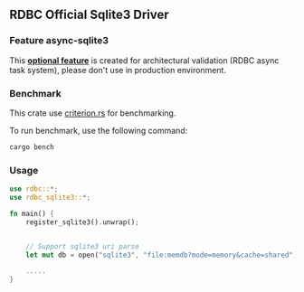 ## RDBC Official Sqlite3 Driver 

### Feature async-sqlite3

This [**optional feature**](https://doc.rust-lang.org/cargo/reference/features.html) is created for architectural validation (RDBC async task system), please don't use in production environment.


### Benchmark

This crate use [criterion.rs](https://bheisler.github.io/criterion.rs) for benchmarking.

To run benchmark, use the following command:

```bash
cargo bench
```

### Usage

```rust
use rdbc::*;
use rdbc_sqlite3::*;

fn main() {
    register_sqlite3().unwrap();


    // Support sqlite3 uri parse
    let mut db = open("sqlite3", "file:memdb?mode=memory&cache=shared").unwrap();

    .....
}
```